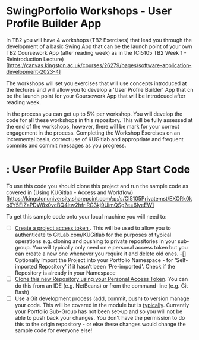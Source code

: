 # SwingPorfolio Workshops - User Profile Builder App

In TB2 you will have 4 workshops (TB2 Exercises) that lead you through the development of a basic Swing App that can be the launch point of your own TB2 Coursework App (after reading week) as in the (CI5105 TB2 Week 1 - Reintroduction Lecture)[https://canvas.kingston.ac.uk/courses/26279/pages/software-application-development-2023-4]
 
The workshops will set you exercises that will use concepts introduced at the lectures and will allow you to develop a 'User Profile Builder' App that cn be the launch point for your Coursework App that will be introdcued after reading week. 
  
In the process you can get up to 5% per workshop. You will develop the code for all these workshops in this repository.  This will be fully assessed at the end of the workshops, however, there will be mark for your correct engagement in the process. Completing the Workshop Exercises on an incremental basis, correct use of KUGitlab and appropriate and frequent commits and commit messages as you progress.

# : User Profile Builder App Start Code 

To use this code you should clone this project and run the sample code as covered in (Using KUGitlab - Access and Workflow)[https://kingstonuniversity.sharepoint.com/:p:/s/CI5105Privatemst/EXORk0ko9Y5EiZaPDW8x0vcBQ4ltw2hfrlRG3kj9UimQSg?e=6lyeEW] 

To get this sample code onto your local machine you will need to:

- [ ]  [Create a project access token ](https://docs.gitlab.com/ee/user/profile/personal_access_tokens.html#personal-access-tokens). This will be used to allow you to authenticate to GitLab.com/KUGitlab for the purposes of typical operations e.g. cloning and pushing to private repositories in your sub-group.  You will typically only need on e personal access token but you can create a new one whenever you require it and delete old ones. 
-[] Optionally Import the Project into your Portfolio Namespace - for 'Self-imported Repository' if it hasn't been 'Pre-imported'. Check if the Repository is already in your Namespace 
- [ ]  [Clone this new Repository using your Personal Access Token](https://docs.gitlab.com/ee/gitlab-basics/start-using-git.html#clone-using-a-token). You can do this from an IDE (e.g. NetBeans) or from the command-line (e.g. Git Bash) 
- [ ] Use a Git development process (add, commit, push) to version manage your code.  This will be covered in the module but is [typically](https://docs.gitlab.com/ee/gitlab-basics/add-file.html). Currently your Portfolio Sub-Group has not been set-up and so you will not be able to push back your changes. You don't have the permission to do this to the origin repository - or else these changes would change the sample code for everyone else!
